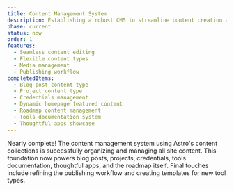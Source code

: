 ```yaml
---
title: Content Management System
description: Establishing a robust CMS to streamline content creation and management processes.
phase: current
status: now
order: 1
features:
  - Seamless content editing
  - Flexible content types
  - Media management
  - Publishing workflow
completedItems:
  - Blog post content type
  - Project content type
  - Credentials management
  - Dynamic homepage featured content
  - Roadmap content management
  - Tools documentation system
  - Thoughtful apps showcase
---
```


Nearly complete! The content management system using Astro's content collections is successfully organizing and managing all site content. This foundation now powers blog posts, projects, credentials, tools documentation, thoughtful apps, and the roadmap itself. Final touches include refining the publishing workflow and creating templates for new tool types.